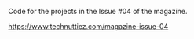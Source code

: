 Code for the projects in the Issue #04 of the magazine. 

https://www.technuttiez.com/magazine-issue-04
